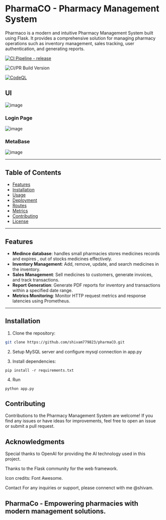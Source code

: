 # PharmaCO - Pharmacy Management System

Pharmaco is a modern and intuitive Pharmacy Management System built using Flask. It provides a comprehensive solution for managing pharmacy operations such as inventory management, sales tracking, user authentication, and generating reports.


[![CI Pipeline - release](https://github.com/shivam779823/pharmaCO/actions/workflows/release.yml/badge.svg?branch=main)](https://github.com/shivam779823/pharmaCO/actions/workflows/release.yml)

![CI/PR Build Version](https://img.shields.io/badge/CI/PR%20Build-v1.${{github.run_number}}-blue)


[![CodeQL](https://github.com/MichaelCurrin/badge-generator/workflows/CodeQL/badge.svg)](https://github.com/MichaelCurrin/badge-generator/actions?query=workflow%3ACodeQL "Code quality workflow status")

## UI
![image](https://github.com/shivam779823/pharmaCO/assets/105196334/2c56cce2-9d8c-44a8-83db-0ee82448ebb2)

### Login Page
![image](https://github.com/shivam779823/pharmaCO/assets/105196334/780ecd50-2ba9-4a5f-921f-c09e696f70f7)

### MetaBase 
![image](https://github.com/shivam779823/pharmaCO/assets/105196334/a729ac62-4ee8-4e5c-9c03-4de46b8f2f9b)

---

## Table of Contents

- [Features](#features)
- [Installation](#installation)
- [Usage](#usage)
- [Deployment](#deployment)
- [Routes](#routes)
- [Metrics](#metrics)
- [Contributing](#contributing)
- [License](#license)

---

## Features

- **Medince database**: handles small pharmacies stores medicines records and expires , out of stocks medicines effectively.
- **Inventory Management**: Add, remove, update, and search medicines in the inventory.
- **Sales Management**: Sell medicines to customers, generate invoices, and track transactions.
- **Report Generation**: Generate PDF reports for inventory and transactions within a specified date range.
- **Metrics Monitoring**: Monitor HTTP request metrics and response latencies using Prometheus.

---

## Installation

1. Clone the repository:

```bash
git clone https://github.com/shivam779823/pharmaCO.git
```

2. Setup MySQL server and configure mysql connection in app.py

3. Install dependencies:

```
pip install -r requirements.txt
```
4. Run 

```
python app.py
```

## Contributing 

Contributions to the Pharmacy Management System are welcome! If you find any issues or have ideas for improvements, feel free to open an issue or submit a pull request.


## Acknowledgments 

Special thanks to OpenAI for providing the AI technology used in this project.

Thanks to the Flask community for the web framework.

Icon credits: Font Awesome.

Contact For any inquiries or support, please connenct with me @shivam.

## PharmaCo - Empowering pharmacies with modern management solutions.





